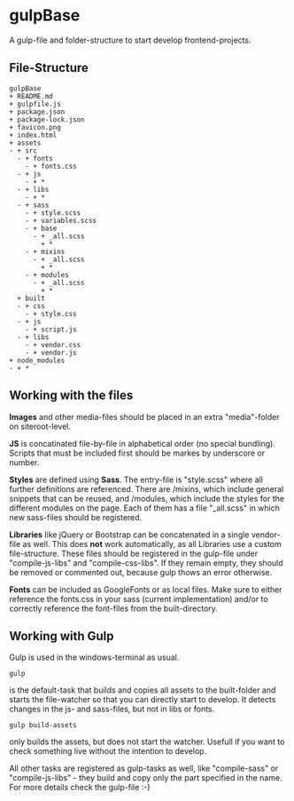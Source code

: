# gulpBase

A gulp-file and folder-structure to start develop frontend-projects.

## File-Structure

```
gulpBase
+ README.md
+ gulpfile.js
+ package.json
+ package-lock.json
+ favicon.png
+ index.html
+ assets
- + src
  - + fonts
    - + fonts.css
  - + js
    - + *
  - + libs
    - + *
  - + sass
    - + style.scss
    - + variables.scss
    - + base
      - + _all.scss
        + *
    - + mixins
      - + _all.scss
        + *
    - + modules
      - + _all.scss
        + *
  + built
  - + css
    - + style.css
  - + js
    - + script.js
  - + libs
    - + vendor.css
    - + vendor.js
+ node_modules
- + *
```

## Working with the files

**Images** and other media-files should be placed in an extra "media"-folder on siteroot-level.

**JS** is concatinated file-by-file in alphabetical order (no special bundling). Scripts that must be included first should be markes by underscore or number.

**Styles** are defined using **Sass**. The entry-file is "style.scss" where all further definitions are referenced. There are /mixins, which include general snippets that can be reused, and /modules, which include the styles for the different modules on the page. Each of them has a file "_all.scss" in which new sass-files should be registered.

**Libraries** like jQuery or Bootstrap can be concatenated in a single vendor-file as well. This does __not__ work automatically, as all Libraries use a custom file-structure. These files should be registered in the gulp-file under "compile-js-libs" and "compile-css-libs". If they remain empty, they should be removed or commented out, because gulp thows an error otherwise.

**Fonts** can be included as GoogleFonts or as local files. Make sure to either reference the fonts.css in your sass (current implementation) and/or to correctly reference the font-files from the built-directory.

## Working with Gulp

Gulp is used in the windows-terminal as usual.

```
gulp
```

is the default-task that builds and copies all assets to the built-folder and starts the file-watcher so that you can directly start to develop. It detects changes in the js- and sass-files, but not in libs or fonts.


```
gulp build-assets
```

only builds the assets, but does not start the watcher. Usefull if you want to check something live without the intention to develop.

All other tasks are registered as gulp-tasks as well, like "compile-sass" or "compile-js-libs" - they build and copy only the part specified in the name. For more details check the gulp-file :-)
